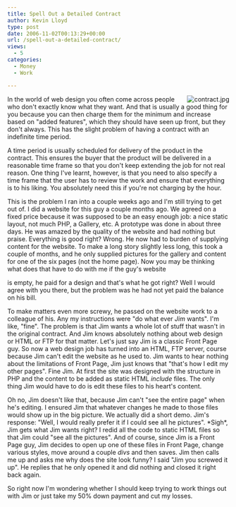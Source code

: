 ```yaml
---
title: Spell Out a Detailed Contract
author: Kevin Lloyd
type: post
date: 2006-11-02T00:13:29+00:00
url: /spell-out-a-detailed-contract/
views:
  - 5
categories:
  - Money
  - Work

---
```

<img align="right" title="contract.jpg" alt="contract.jpg" src="/wp-content/uploads/contract.jpg" />In the world of web design you often come across people who don't exactly know what they want. And that is usually a good thing for you because you can then charge them for the minimum and increase based on "added features", which they should have seen up front, but they don't always. This has the slight problem of having a contract with an indefinite time period.

<!--adsense-->A time period is usually scheduled for delivery of the product in the contract. This ensures the buyer that the product will be delivered in a reasonable time frame so that you don't keep extending the job for not real reason. One thing I've learnt, however, is that you need to also specify a time frame that the user has to review the work and ensure that everything is to his liking. You absolutely need this if you're not charging by the hour.

This is the problem I ran into a couple weeks ago and I'm still trying to get out of. I did a website for this guy a couple months ago. We agreed on a fixed price because it was supposed to be an easy enough job: a nice static layout, not much PHP, a Gallery, etc. A prototype was done in about three days. He was amazed by the quality of the website and had nothing but praise. Everything is good right? Wrong. He now had to burden of supplying content for the website. To make a long story slightly less long, this took a couple of months, and he only supplied pictures for the gallery and content for one of the six pages (not the home page). Now you may be thinking what does that have to do with me if the guy's website

is empty, he paid for a design and that's what he got right? Well I would agree with you there, but the problem was he had not yet paid the balance on his bill.<!--more-->

To make matters even more screwy, he passed on the website work to a colleague of his. Any my instructions were "do what ever _Jim_ wants". I'm like, "fine". The problem is that Jim wants a whole lot of stuff that wasn't in the original contract. And Jim knows absolutely nothing about web design or HTML or FTP for that matter. Let's just say Jim is a classic Front Page guy. So now a web design job has turned into an HTML, FTP server, course because Jim can't edit the website as he used to. Jim wants to hear nothing about the limitations of Front Page, Jim just knows that "that's how I edit my other pages". Fine Jim. At first the site was designed with the structure in PHP and the content to be added as static HTML _include_ files. The only thing Jim would have to do is edit these files to his heart's content.

Oh no, Jim doesn't like that, because Jim can't "see the entire page" when he's editing. I ensured Jim that whatever changes he made to those files would show up in the big picture. We actually did a short demo. Jim's response: "Well, I would really prefer it if I could see all he pictures". \*Sigh\*, Jim gets what Jim wants right? I redid all the code to static HTML files so that Jim could "see all the pictures". And of course, since Jim is a Front Page guy, Jim decides to open up one of these files in Front Page, change various styles, move around a couple _divs_ and then saves. Jim then calls me up and asks me why does the site look funny? I said "Jim you screwed it up". He replies that he only opened it and did nothing and closed it right back again.

So right now I'm wondering whether I should keep trying to work things out with Jim or just take my 50% down payment and cut my losses.